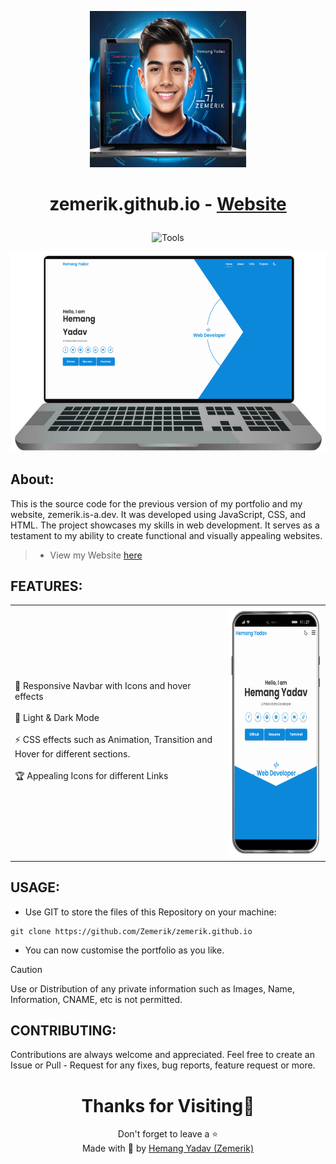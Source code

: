 <p align = "center">

<img src = "assets/config/icon.png" style = "height:250px;width:250px">

</p>

<h1 align = "center">

zemerik.github.io - [Website](https://zemerik.is-a.dev)

</h1>

<div align = "center">

![Tools](https://skillicons.dev/icons?i=html,css,javascript,typescript,scss,vscode,github&perline=25)

</div>

<p align = "center">
  <img src = "assets/config/screenshot_laptop.png" alt = "Laptop Screenshot" />
</p>

## About:

This is the source code for the previous version of my portfolio and my website, zemerik.is-a.dev. It was developed using JavaScript, CSS, and HTML. The project showcases my skills in web development. It serves as a testament to my ability to create functional and visually appealing websites.

> - View my Website [here](https://zemerik.is-a.dev)

## FEATURES:


<table align = "center">
  <tr>
    <td>
      🎩 Responsive Navbar with Icons and hover effects
      <br>
      <br>
      🤯 Light & Dark Mode
      <br>
      <br>
      ⚡ CSS effects such as Animation, Transition and Hover for different sections.
      <br>
      <br>
        🏆 Appealing Icons for different Links
    </td>
    <td>

  <img src = "assets/config/screenshot_phone.png" style = "height: 400px; width: 250px">
    </td>
  </tr>
</table>


## USAGE:

- Use GIT to store the files of this Repository on your machine:

```
git clone https://github.com/Zemerik/zemerik.github.io
```

- You can now customise the portfolio as you like. 

> [!Caution]
> Use or Distribution of any private information such as Images, Name, Information, CNAME, etc is not permitted. 

## CONTRIBUTING:

Contributions are always welcome and appreciated. Feel free to create an Issue or Pull - Request for any fixes, bug reports, feature request or more. 

<h1 align = "center">
  Thanks for Visiting🙏
</h1>

<p align = "center">
  Don't forget to leave a ⭐
  <br>
  Made with 💖 by <a href = "https://github.com/Zemerik">Hemang Yadav (Zemerik)</a>
</p>
